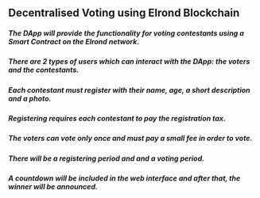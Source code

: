 ## Decentralised Voting using Elrond Blockchain


##### The DApp will provide the functionality for voting contestants using a Smart Contract on the Elrond network.

##### There are 2 types of users which can interact with the DApp: the voters and the contestants.

##### Each contestant must register with their name, age, a short description and a photo.

##### Registering requires each contestant to pay the registration tax.

#####  The voters can vote only once and must pay a small fee in order to vote.

#####  There will be a registering period and and a voting period.

#####  A countdown will be included in the web interface and after that, the winner will be announced.

